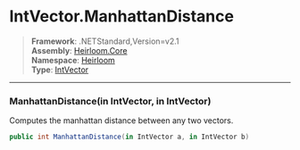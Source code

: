 # IntVector.ManhattanDistance

> **Framework**: .NETStandard,Version=v2.1  
> **Assembly**: [Heirloom.Core][0]  
> **Namespace**: [Heirloom][0]  
> **Type**: [IntVector][1]

--------------------------------------------------------------------------------

### ManhattanDistance(in IntVector, in IntVector)

Computes the manhattan distance between any two vectors.

```cs
public int ManhattanDistance(in IntVector a, in IntVector b)
```

[0]: ../Heirloom.Core.md
[1]: Heirloom.IntVector.md

